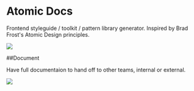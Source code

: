 # Atomic Docs

Frontend styleguide / toolkit / pattern library generator. Inspired by Brad Frost's Atomic Design principles.

<a href="http://atomicdocs.io/"><img class="demoImg" src="http://atomicdocs.io/img/demo1.gif"></a>

##Document

Have full documentaion to hand off to other teams, internal or external.

<img class="docImage" src="http://atomicdocs.io/img/document.png">
